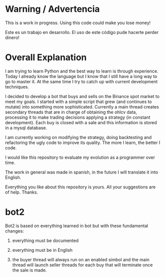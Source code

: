 # Warning / Advertencia

This is a work in progress. Using this code could make you lose money! 

Este es un trabajo en desarrollo. El uso de este código pude hacerte perder dinero!

# Overall Explanation

I am trying to learn Python and the best way to learn is through experience. Today I already know the language but I know that I still have a long way to go to master it. At the same time I try to catch up with current development techniques.

I decided to develop a bot that buys and sells on the Binance spot market to meet my goals. I started with a simple script that grew (and continues to mutate) into something more sophisticated.
Currently a main thread creates secondary threads that are in charge of obtaining the ohlcv data, processing it to make trading decisions applying a strategy (in constant development).
Each buy is closed with a sale and this information is stored in a mysql database.

I am currently working on modifying the strategy, doing backtesting and refactoring the ugly  code  to improve its quality. The more I learn, the better I code.

I would like this repository to evaluate my evolution as a programmer over time.

The work in general was made in spanish, in the future I will translate it into English.

Everything you like about this repository is yours. All your suggestions are of help.
Thanks.

# bot2 

Bot2 is based on everything learned in bot but with these fundamental changes: 

1) everything must be documented 

2) everything must be in English 

3) the buyer thread will always run on an enabled simbol and the main thread will launch seller threads for each buy that will terminate once the sale is made.  

